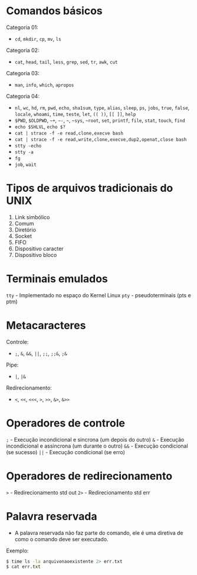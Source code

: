 # Comandos básicos

Categoria 01:

- `cd`, `mkdir`, `cp`, `mv`, `ls`

Categoria 02:

- `cat`, `head`, `tail`, `less`, `grep`, `sed`, `tr`, `awk`, `cut`

Categoria 03: 

- `man`, `info`, `which`, `apropos`

Categoria 04: 

- `nl`, `wc`, `hd`, `rm`, `pwd`, `echo`, `sha1sum`, `type`, `alias`, `sleep`, `ps`, `jobs`, `true`, `false`, `locale`, `whoami`, `time`, `teste`, `let`, `(( ))`, `[[ ]]`, `help`
- `$PWD`, `$OLDPWD`, `~+`, `~-`, `~`, `~sys`, `~root`, `set`, `printf`, `file`, `stat`, `touch`, `find`
- `echo $SHLVL`, `echo $?`
- `cat | strace -f -e read,clone,execve bash`
- `cat | strace -f -e read,write,clone,execve,dup2,openat,close bash`
- `stty -echo`      <!-- desligando a função echo no momento da escrita -->
- `stty -a`         <!-- exibe valore associados à sinalizações -->
- `fg`              <!-- pega o último processo em segundo plano e torna em primeiro plano -->
- `job`, `wait`

# Tipos de arquivos tradicionais do UNIX

1. Link simbólico
2. Comum
3. Diretório
4. Socket
5. FIFO
6. Dispositivo caracter
7. Dispositivo bloco

# Terminais emulados

`tty` - Implementado no espaço do Kernel Linux
`pty` - pseudoterminais (pts e ptm)

# Metacaracteres

Controle:

- `;`, `&`, `&&`, `||`, `;;`, `;;&`, `;&`

Pipe:

- `|`, `|&`

Redirecionamento:

- `<`, `<<`, `<<<`, `>`, `>>`, `&>`, `&>>`

# Operadores de controle

`;` - Execução incondicional e sincrona (um depois do outro)
`&` - Execução incondicional e assincrona (um durante o outro)
`&&` - Execução condicional (se sucesso)
`||` - Execução condicional (se erro)


# Operadores de redirecionamento

`>` - Redirecionamento std out
`2>` - Redirecionamento std err


# Palavra reservada

- A palavra reservada não faz parte do comando, ele é uma diretiva de como o comando deve ser executado.

Exemplo:
```bash
$ time ls -la arquivonaoexistente 2> err.txt
$ cat err.txt
```



